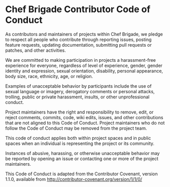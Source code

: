 # Chef Brigade Contributor Code of Conduct

As contributors and maintainers of projects within Chef Brigade, we pledge to respect all people
who contribute through reporting issues, posting feature requests, updating documentation,
submitting pull requests or patches, and other activities.

We are committed to making participation in projects a harassment-free experience
for everyone, regardless of level of experience, gender, gender identity and
expression, sexual orientation, disability, personal appearance, body size, race,
ethnicity, age, or religion.

Examples of unacceptable behavior by participants include the use of sexual language
or imagery, derogatory comments or personal attacks, trolling, public or private
harassment, insults, or other unprofessional conduct.

Project maintainers have the right and responsibility to remove, edit, or reject
comments, commits, code, wiki edits, issues, and other contributions that are not
aligned to this Code of Conduct. Project maintainers who do not follow the Code of
Conduct may be removed from the project team.

This code of conduct applies both within project spaces and in public spaces when an
individual is representing the project or its community.

Instances of abusive, harassing, or otherwise unacceptable behavior may be reported
by opening an issue or contacting one or more of the project maintainers. 

This Code of Conduct is adapted from the Contributor Covenant, version 1.1.0,
available from http://contributor-covenant.org/version/1/1/0/
